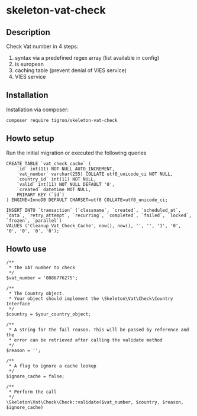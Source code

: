 # skeleton-vat-check

## Description

Check Vat number in 4 steps:
1. syntax via a predefined regex array (list available in config)
2. is european
3. caching table (prevent denial of VIES service)
4. VIES service

## Installation

Installation via composer:

    composer require tigron/skeleton-vat-check

## Howto setup

Run the initial migration or executed the following queries

	CREATE TABLE `vat_check_cache` (
  		`id` int(11) NOT NULL AUTO_INCREMENT,
  		`vat_number` varchar(255) COLLATE utf8_unicode_ci NOT NULL,
  		`country_id` int(11) NOT NULL,
  		`valid` int(11) NOT NULL DEFAULT '0',
  		`created` datetime NOT NULL,
  		PRIMARY KEY (`id`)
	) ENGINE=InnoDB DEFAULT CHARSET=utf8 COLLATE=utf8_unicode_ci;

	INSERT INTO `transaction` (`classname`, `created`, `scheduled_at`, `data`, `retry_attempt`, `recurring`, `completed`, `failed`, `locked`, `frozen`, `parallel`) 
	VALUES ('Cleanup_Vat_Check_Cache', now(), now(), '', '', '1', '0', '0', '0', '0', '0');
	
## Howto use

	/**
	 * the VAT number to check
	 */
	$vat_number = '0886776275';
	
	/**
	 * The Country object. 
	 * Your object should implement the \Skeleton\Vat\Check\Country Interface
	 */
	$country = $your_country_object;
	
	/**
	 * A string for the fail reason. This will be passed by reference and the 
	 * error can be retrieved after calling the validate method
	 */
	$reason = '';
	
	/** 
	 * A flag to ignore a cache lookup
	 */
	$ignore_cache = false;
	
	/**
	 * Perform the call
	 */
    \Skeleton\Vat\Check\Check::validate($vat_number, $country, $reason, $ignore_cache) 

